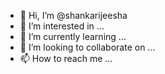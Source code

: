 - 👋 Hi, I’m @shankarijeesha
- 👀 I’m interested in ...
- 🌱 I’m currently learning ...
- 💞️ I’m looking to collaborate on ...
- 📫 How to reach me ...

<!---
shankarijeesha/shankarijeesha is a ✨ special ✨ repository because its `README.md` (this file) appears on your GitHub profile.
You can click the Preview link to take a look at your changes.
--->
